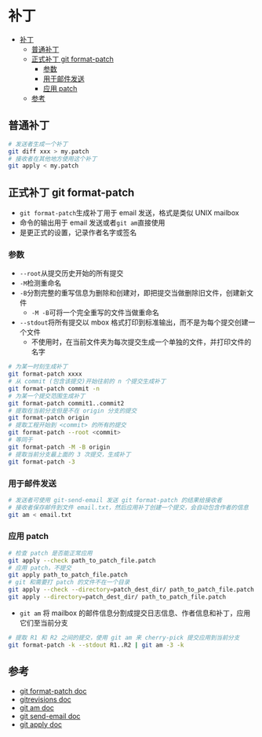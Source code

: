# 补丁

- [补丁](#%e8%a1%a5%e4%b8%81)
  - [普通补丁](#%e6%99%ae%e9%80%9a%e8%a1%a5%e4%b8%81)
  - [正式补丁 git format-patch](#%e6%ad%a3%e5%bc%8f%e8%a1%a5%e4%b8%81-git-format-patch)
    - [参数](#%e5%8f%82%e6%95%b0)
    - [用于邮件发送](#%e7%94%a8%e4%ba%8e%e9%82%ae%e4%bb%b6%e5%8f%91%e9%80%81)
    - [应用 patch](#%e5%ba%94%e7%94%a8-patch)
  - [参考](#%e5%8f%82%e8%80%83)

## 普通补丁

```sh
# 发送者生成一个补丁
git diff xxx > my.patch
# 接收者在其他地方使用这个补丁
git apply < my.patch
```

## 正式补丁 git format-patch

- `git format-patch`生成补丁用于 email 发送，格式是类似 UNIX mailbox
- 命令的输出用于 email 发送或者`git am`直接使用
- 是更正式的设置，记录作者名字或签名

### 参数

- `--root`从提交历史开始的所有提交
- `-M`检测重命名
- `-B`分割完整的重写信息为删除和创建对，即把提交当做删除旧文件，创建新文件
  - `-M -B`可将一个完全重写的文件当做重命名
- `--stdout`将所有提交以 mbox 格式打印到标准输出，而不是为每个提交创建一个文件
  - 不使用时，在当前文件夹为每次提交生成一个单独的文件，并打印文件的名字

```sh
# 为某一时刻生成补丁
git format-patch xxxx
# 从 commit (包含该提交)开始往前的 n 个提交生成补丁
git format-patch commit -n
# 为某一个提交范围生成补丁
git format-patch commit1..commit2
# 提取在当前分支但是不在 origin 分支的提交
git format-patch origin
# 提取工程开始到 <commit> 的所有的提交
git format-patch --root <commit>
# 等同于
git format-patch -M -B origin
# 提取当前分支最上面的 3 次提交，生成补丁
git format-patch -3
```

### 用于邮件发送

```sh
# 发送者可使用 git-send-email 发送 git format-patch 的结果给接收者
# 接收者保存邮件到文件 email.txt，然后应用补丁创建一个提交，会自动包含作者的信息
git am < email.txt
```

### 应用 patch

```sh
# 检查 patch 是否能正常应用
git apply --check path_to_patch_file.patch
# 应用 patch，不提交
git apply path_to_patch_file.patch
# git 和需要打 patch 的文件不在一个目录
git apply --check --directory=patch_dest_dir/ path_to_patch_file.patch
git apply --directory=patch_dest_dir/ path_to_patch_file.patch
```

- `git am` 将 mailbox 的邮件信息分割成提交日志信息、作者信息和补丁，应用它们至当前分支

```sh
# 提取 R1 和 R2 之间的提交，使用 git am 来 cherry-pick 提交应用到当前分支
git format-patch -k --stdout R1..R2 | git am -3 -k
```

## 参考

- [git format-patch doc](https://git-scm.com/docs/git-format-patch)
- [gitrevisions doc](https://git-scm.com/docs/gitrevisions)
- [git am doc](https://git-scm.com/docs/git-am)
- [git send-email doc](https://git-scm.com/docs/git-send-email)
- [git apply doc](https://git-scm.com/docs/git-apply)
